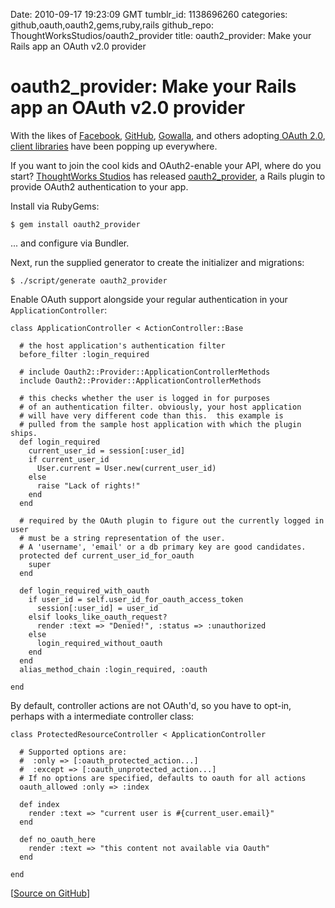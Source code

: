 Date: 2010-09-17 19:23:09 GMT
tumblr_id: 1138696260
categories: github,oauth,oauth2,gems,ruby,rails
github_repo: ThoughtWorksStudios/oauth2_provider
title: oauth2_provider: Make your Rails app an OAuth v2.0 provider

# oauth2_provider: Make your Rails app an OAuth v2.0 provider

With the likes of [Facebook](http://thechangelog.com/post/610697985/episode-0-2-4-facebook-open-source-projects-tornado-hip), [GitHub](http://github.com/blog/656-github-oauth2-support), [Gowalla](http://gowalla.com/api/docs/oauth), and others adopting[ OAuth 2.0](http://thechangelog.com/search/oauth2), [client libraries](http://thechangelog.com/post/543459572/oauth2-ruby-wrapper-for-oauth-2-0) have been popping up everywhere.

If you want to join the cool kids and OAuth2-enable your API, where do you start? [ThoughtWorks Studios](http://www.thoughtworks-studios.com/) has released [oauth2_provider](http://github.com/ThoughtWorksStudios/oauth2_provider), a Rails plugin to provide OAuth2 authentication to your app.

Install via RubyGems:

    $ gem install oauth2_provider

... and configure via Bundler.

Next, run the supplied generator to create the initializer and migrations:

    $ ./script/generate oauth2_provider

Enable OAuth support alongside your regular authentication in your `ApplicationController`:

    class ApplicationController < ActionController::Base

      # the host application's authentication filter
      before_filter :login_required

      # include Oauth2::Provider::ApplicationControllerMethods
      include Oauth2::Provider::ApplicationControllerMethods

      # this checks whether the user is logged in for purposes
      # of an authentication filter. obviously, your host application
      # will have very different code than this.  this example is
      # pulled from the sample host application with which the plugin ships.
      def login_required
        current_user_id = session[:user_id]
        if current_user_id
          User.current = User.new(current_user_id)
        else
          raise "Lack of rights!"
        end
      end

      # required by the OAuth plugin to figure out the currently logged in user
      # must be a string representation of the user.
      # A 'username', 'email' or a db primary key are good candidates.
      protected def current_user_id_for_oauth
        super
      end

      def login_required_with_oauth
        if user_id = self.user_id_for_oauth_access_token
          session[:user_id] = user_id
        elsif looks_like_oauth_request?
          render :text => "Denied!", :status => :unauthorized
        else
          login_required_without_oauth
        end
      end
      alias_method_chain :login_required, :oauth

    end

By default, controller actions are not OAuth'd, so you have to opt-in, perhaps with a intermediate controller class:

    class ProtectedResourceController < ApplicationController

      # Supported options are:
      #  :only => [:oauth_protected_action...]
      #  :except => [:oauth_unprotected_action...]
      # If no options are specified, defaults to oauth for all actions
      oauth_allowed :only => :index

      def index
        render :text => "current user is #{current_user.email}"
      end

      def no_oauth_here
        render :text => "this content not available via Oauth"
      end

    end

[[Source on GitHub](http://github.com/ThoughtWorksStudios/oauth2_provider)]
